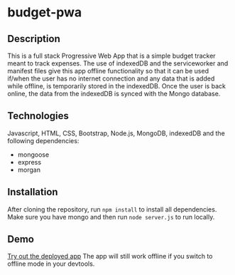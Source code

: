 # budget-pwa

## Description
This is a full stack Progressive Web App that is a simple budget tracker meant to track expenses.  The use of indexedDB and the serviceworker and manifest files give this app offline functionality so that it can be used if/when the user has no internet connection and any data that is added while offline, is temporarily stored in the indexedDB.  Once the user is back online, the data from the indexedDB is synced with the Mongo database.

## Technologies
Javascript, HTML, CSS, Bootstrap, Node.js, MongoDB, indexedDB and the following dependencies:
* mongoose
* express
* morgan

## Installation
After cloning the repository, run `npm install` to install all dependencies.  Make sure you have mongo and then run `node server.js` to run locally.  

## Demo

[Try out the deployed app]( https://guarded-ridge-79136.herokuapp.com/)
The app will still work offline if you switch to offline mode in your devtools.